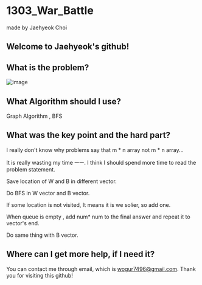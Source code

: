 # 1303_War_Battle

made by Jaehyeok Choi

## Welcome to Jaehyeok's github!

## What is the problem?

![image](https://github.com/Choi-JaeHyeok-21500749/1303_War_Battle/blob/main/1303_pro.PNG)

## What Algorithm should I use?

Graph Algorithm , BFS

## What was the key point and the hard part?

I really don't know why problems say that m * n array not m * n array...

It is really wasting my time ㅡㅡ. I think I should spend more time to read the problem statement.

Save location of W and B in different vector.

Do BFS in W vector and B vector.

If some location is not visited, It means it is we solier, so add one.

When queue is empty , add num* num to the final answer and repeat it to vector's end.

Do same thing with B vector.

## Where can I get more help, if I need it?

You can contact me through email, which is wogur7496@gmail.com.
Thank you for visiting this github!
